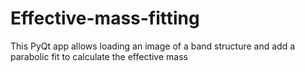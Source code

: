 # Effective-mass-fitting
This PyQt app allows loading an image of a band structure and add a parabolic fit to calculate the effective mass
